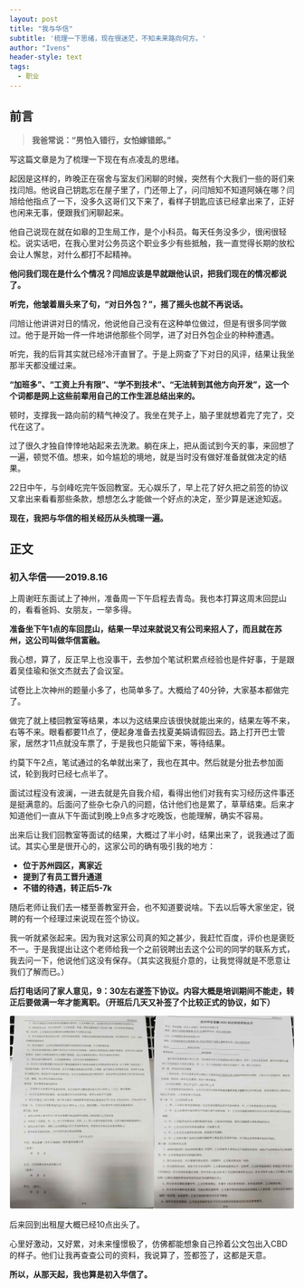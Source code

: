 ```yaml
---
layout: post
title: "我与华信"
subtitle: '梳理一下思绪，现在很迷茫，不知未来路向何方。'
author: "Ivens"
header-style: text
tags:
  - 职业
---
```

## 前言

>**我爸常说：“男怕入错行，女怕嫁错郎。”**

写这篇文章是为了梳理一下现在有点凌乱的思绪。

起因是这样的，昨晚正在宿舍与室友们闲聊的时候，突然有个大我们一些的哥们来找闫旭。他说自己钥匙忘在屋子里了，门还带上了，问闫旭知不知道阿姨在哪？闫旭给他指点了一下，没多久这哥们又下来了，看样子钥匙应该已经拿出来了，正好也闲来无事，便跟我们闲聊起来。

他自己说现在就在如皋的卫生局工作，是个小科员。每天任务没多少，很闲很轻松。说实话吧，在我心里对公务员这个职业多少有些抵触，我一直觉得长期的放松会让人懈怠，对什么都打不起精神。

**他问我们现在是什么个情况？闫旭应该是早就跟他认识，把我们现在的情况都说了。**

**听完，他皱着眉头来了句，“对日外包？”，摇了摇头也就不再说话。**

闫旭让他讲讲对日的情况，他说他自己没有在这种单位做过，但是有很多同学做过。他于是开始一件一件地讲他那些个同学，进了对日外包企业的种种遭遇。

听完，我的后背其实就已经冷汗直冒了。于是上网查了下对日的风评，结果让我坐那半天都没缓过来。

**“加班多”、“工资上升有限”、“学不到技术”、“无法转到其他方向开发”，这一个个词都是网上这些前辈用自己的工作生涯总结出来的。**

顿时，支撑我一路向前的精气神没了。我坐在凳子上，脑子里就想着完了完了，交代在这了。

过了很久才独自悻悻地站起来去洗漱。躺在床上，把从面试到今天的事，来回想了一遍，顿觉不值。想来，如今尴尬的境地，就是当时没有做好准备就做决定的结果。

22日中午，与剑峰吃完午饭回教室。无心娱乐了，早上花了好久把之前签的协议又拿出来看看那些条款，想想怎么才能做一个好点的决定，至少算是迷途知返。

**现在，我把与华信的相关经历从头梳理一遍。**

## 正文
### 初入华信——2019.8.16

上周谢旺东面试上了神州，准备周一下午启程去青岛。我也本打算这周末回昆山的，看看爸妈、女朋友，一举多得。

**准备坐下午1点的车回昆山，结果一早过来就说又有公司来招人了，而且就在苏州，这公司叫做华信富融。**

我心想，算了，反正早上也没事干，去参加个笔试积累点经验也是件好事，于是跟着吴佳瑜和张文杰就去了会议室。

试卷比上次神州的题量小多了，也简单多了。大概给了40分钟，大家基本都做完了。

做完了就上楼回教室等结果，本以为这结果应该很快就能出来的，结果左等不来，右等不来。眼看都要11点了，便起身准备去找夏美娟请假回去。路上打开巴士管家，居然才11点就没车票了，于是我也只能留下来，等待结果。

约莫下午2点，笔试通过的名单就出来了，我也在其中。然后就是分批去参加面试，轮到我时已经七点半了。

面试过程没有波澜，一进去就是先自我介绍，看得出他们对我有实习经历这件事还是挺满意的。后面问了些杂七杂八的问题，估计他们也是累了，草草结束。后来才知道他们一直从下午面试到晚上9点多才吃晚饭，也能理解，确实不容易。

出来后让我们回教室等面试的结果，大概过了半小时，结果出来了，说我通过了面试。其实心里是很开心的，这家公司的确有吸引我的地方：

+ **位于苏州园区，离家近**
+ **提到了有员工晋升通道**
+ **不错的待遇，转正后5-7k**

随后老师让我们去一楼至善教室开会，也不知道要说啥。下去以后等大家坐定，锐聘的有一个经理过来说现在签个协议。

我一听就紧张起来。因为我对这家公司真的知之甚少，我赶忙百度，评价也是褒贬不一。于是我提出让这个老师给我一个之前锐聘出去这个公司的同学的联系方式，我去问一下，他说他们这没有保存。（其实这我挺介意的，让我觉得就是不愿意让我们了解而已。）

**后打电话问了家人意见，9：30左右遂签下协议。内容大概是培训期间不能走，转正后要做满一年才能离职。（开班后几天又补签了个比较正式的协议，如下）**

![](/img/in-post/2019-10-22/a.jpg)

后来回到出租屋大概已经10点出头了。

心里好激动，又好累，对未来憧憬极了，仿佛都能想象自己拎着公文包出入CBD的样子。他们让我再查查公司的资料，我说算了，签都签了，这都是天意。

**所以，从那天起，我也算是初入华信了。**
